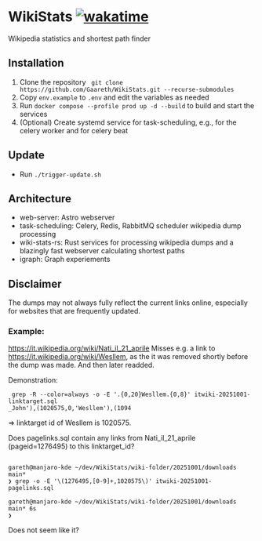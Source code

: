 # WikiStats [![wakatime](https://wakatime.com/badge/user/58cbdf08-bbb1-4720-96b5-3e6c96e7f148/project/fe252dde-c610-43d7-ab13-cda697080d5a.svg)](https://wakatime.com/badge/user/58cbdf08-bbb1-4720-96b5-3e6c96e7f148/project/fe252dde-c610-43d7-ab13-cda697080d5a)
Wikipedia statistics and shortest path finder


## Installation
1. Clone the repository
` git clone https://github.com/Gaareth/WikiStats.git --recurse-submodules`
2. Copy `env.example` to `.env` and edit the variables as needed
3. Run `docker compose --profile prod up -d --build` to build and start the services
4. (Optional) Create systemd service for task-scheduling, e.g., for the celery worker and for celery beat

## Update
- Run `./trigger-update.sh`


## Architecture

- web-server: Astro webserver
- task-scheduling: Celery, Redis, RabbitMQ scheduler wikipedia dump processing
- wiki-stats-rs: Rust services for processing wikipedia dumps and a blazingly fast webserver calculating shortest paths 
- igraph: Graph experiements

## Disclaimer

The dumps may not always fully reflect the current links online, especially for websites that are frequently updated. 
### Example: 
https://it.wikipedia.org/wiki/Nati_il_21_aprile
Misses e.g. a link to https://it.wikipedia.org/wiki/Wesllem, as the it was removed shortly before the dump was made. And then later readded. 

Demonstration:
```
 grep -R --color=always -o -E '.{0,20}Wesllem.{0,8}' itwiki-20251001-linktarget.sql
_John'),(1020575,0,'Wesllem'),(1094
```

=> linktarget id of Wesllem is 1020575.

Does pagelinks.sql contain any links from Nati_il_21_aprile (pageid=1276495) to this linktarget_id?

```

gareth@manjaro-kde ~/dev/WikiStats/wiki-folder/20251001/downloads main*
❯ grep -o -E '\(1276495,[0-9]+,1020575\)' itwiki-20251001-pagelinks.sql

gareth@manjaro-kde ~/dev/WikiStats/wiki-folder/20251001/downloads main* 6s
❯ 
```

Does not seem like it?